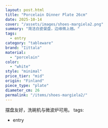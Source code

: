 ```yaml
---
layout: post.html
title: "Porcelain Dinner Plate 26cm"
date: 2025-10-14
cover: "/assets/images/shoes-margiela2.png"
summary: "简洁白瓷餐盘，边缘微上翘。"
tags:
  - entry
category: "tableware"
brand: "Iittala"
material:
  - "porcelain"
color:
  - "white"
style: "minimal"
price_tier: "mid"
origin: "Finland"
piece_type: "plate"
diameter_cm: 26
permalink: "/items/shoes-margiela2/"
---
```

摆盘友好，洗碗机与微波炉可用。
tags:
  - entry
